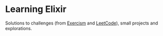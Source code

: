 # Learning Elixir

Solutions to challenges (from <a href=https://exercism.org/tracks/elixir>Exercism</a> and <a href=https://leetcode.com>
LeetCode</a>), small projects and explorations.



